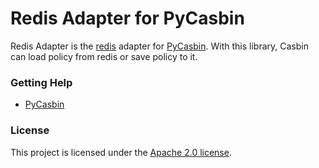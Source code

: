 Redis Adapter for PyCasbin 
====

Redis Adapter is the [redis](https://redis.io/) adapter for [PyCasbin](https://github.com/casbin/pycasbin). With this library, Casbin can load policy from redis or save policy to it.

### Getting Help

- [PyCasbin](https://github.com/casbin/pycasbin)

### License

This project is licensed under the [Apache 2.0 license](LICENSE).
